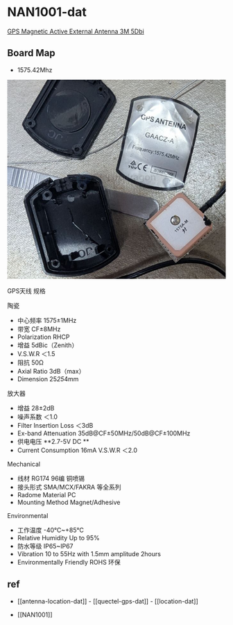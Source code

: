 
# NAN1001-dat

[GPS Magnetic Active External Antenna 3M 5Dbi](https://www.electrodragon.com/product/gps-magenatic-active-external-antenna-3m/)

## Board Map 

- 1575.42Mhz

![](2025-05-13-15-54-10.png)

GPS天线 规格 

陶瓷 

- 中心频率 1575±1MHz 
- 带宽 CF±8MHz 
- Polarization RHCP 
- 增益 5dBic（Zenith） 
- V.S.W.R ＜1.5
- 阻抗 50Ω 
- Axial Ratio 3dB（max） 
- Dimension 25*25*4mm 
  
放大器 

- 增益 28±2dB 
- 噪声系数 ＜1.0 
- Filter Insertion Loss ＜3dB 
- Ex-band Attenuation 35dB@CF±50MHz/50dB@CF±100MHz 
- 供电电压 **2.7-5V DC **
- Current Consumption 16mA V.S.W.R ＜2.0

Mechanical  

- 线材 RG174 96编 铜喷锡 
- 接头形式 SMA/MCX/FAKRA 等全系列 
- Radome Material PC 
- Mounting Method Magnet/Adhesive 

Environmental 

- 工作温度 -40℃~+85℃  
- Relative Humidity Up to 95% 
- 防水等级 IP65~IP67 
- Vibration 10 to 55Hz with 1.5mm amplitude 2hours 
- Environmentally Friendly ROHS 环保


## ref 

- [[antenna-location-dat]] - [[quectel-gps-dat]] - [[location-dat]]

- [[NAN1001]]

